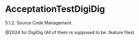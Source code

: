 # AcceptationTestDigiDig

5.1.2. Source Code Management.

@2024 for DigiDig (All of them re supposed to be .feature files)

